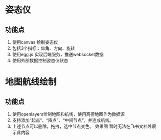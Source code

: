 # 姿态仪
## 功能点
1. 使用canvas 绘制姿态仪
2. 包括3个指标：仰角、方向、旋转
3. 使用egg.js  实现后端服务，推送websocket数据
4. 使用外部数据控制姿态仪状态


# 地图航线绘制
## 功能点
1. 使用openlayers绘制地图和航线，使用高德地图作为数据源
2. 支持添加“起点”、“降点”、“中间节点”，并连成航线。
3. 上述节点可以删除，拖拽，选中节点变色。
   效果图
   暂时无法在飞书文档外展示此内容
